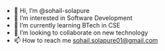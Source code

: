 - 👋 Hi, I’m @sohail-solapure
- 👀 I’m interested in Software Development
- 🌱 I’m currently learning BTech in CSE
- 💞️ I’m looking to collaborate on new technology
- 📫 How to reach me sohail.solapure01@gmail.com

<!---
sohail-solapure/sohail-solapure is a ✨ special ✨ repository because its `README.md` (this file) appears on your GitHub profile.
You can click the Preview link to take a look at your changes.
--->
